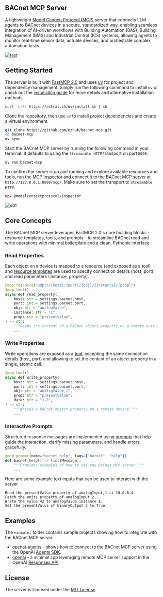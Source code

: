 ## BACnet MCP Server

A lightweight [Model Context Protocol (MCP)](https://modelcontextprotocol.io) server that connects LLM agents to [BACnet](https://en.wikipedia.org/wiki/BACnet) devices in a secure, standardized way, enabling seamless integration of AI-driven workflows with Building Automation (BAS), Building Management (BMS) and Industrial Control (ICS) systems, allowing agents to monitor real-time sensor data, actuate devices, and orchestrate complex automation tasks.

[![test](https://github.com/ezhuk/bacnet-mcp/actions/workflows/test.yml/badge.svg)](https://github.com/ezhuk/bacnet-mcp/actions/workflows/test.yml)

## Getting Started

The server is built with [FastMCP 2.0](https://gofastmcp.com/getting-started/welcome) and uses [uv](https://github.com/astral-sh/uv) for project and dependency management. Simply run the following command to install `uv` or check out the [installation guide](https://docs.astral.sh/uv/getting-started/installation/) for more details and alternative installation methods.

```bash
curl -LsSf https://astral.sh/uv/install.sh | sh
```

Clone the repository, then use `uv` to install project dependencies and create a virtual environment.

```bash
git clone https://github.com/ezhuk/bacnet-mcp.git
cd bacnet-mcp
uv sync
```

Start the BACnet MCP server by running the following command in your terminal. It defaults to using the `Streamable HTTP` transport on port `8000`.

```bash
uv run bacnet-mcp
```

To confirm the server is up and running and explore available resources and tools, run the [MCP Inspector](https://modelcontextprotocol.io/docs/tools/inspector) and connect it to the BACnet MCP server at `http://127.0.0.1:8000/mcp/`. Make sure to set the transport to `Streamable HTTP`.

```bash
npx @modelcontextprotocol/inspector
```

![s01](https://github.com/user-attachments/assets/1dfcfda5-01ae-411c-8a6b-30996dec41c8)


## Core Concepts

The BACnet MCP server leverages FastMCP 2.0's core building blocks - resource templates, tools, and prompts - to streamline BACnet read and write operations with minimal boilerplate and a clean, Pythonic interface.

### Read Properties

Each object on a device is mapped to a resource (and exposed as a tool) and [resource templates](https://gofastmcp.com/servers/resources#resource-templates) are used to specify connection details (host, port) and read parameters (instance, property).

```python
@mcp.resource("udp://{host}:{port}/{obj}/{instance}/{prop}")
@mcp.tool()
async def read_property(
    host: str = settings.bacnet.host,
    port: int = settings.bacnet.port,
    obj: str = "analogValue",
    instance: str = "1",
    prop: str = "presentValue",
) -> str:
    """Reads the content of a BACnet object property on a remote unit."""
    ...
```

### Write Properties

Write operations are exposed as a [tool](https://gofastmcp.com/servers/tools), accepting the same connection details (host, port) and allowing to set the content of an object property in a single, atomic call.

```python
@mcp.tool()
async def write_property(
    host: str = settings.bacnet.host,
    port: int = settings.bacnet.port,
    obj: str = "analogValue,1",
    prop: str = "presentValue",
    data: str = "1.0",
) -> str:
    """Writes a BACnet object property on a remote device."""
    ...
```

### Interactive Prompts

Structured response messages are implemented using [prompts](https://gofastmcp.com/servers/prompts) that help guide the interaction, clarify missing parameters, and handle errors gracefully.

```python
@mcp.prompt(name="bacnet_help", tags={"bacnet", "help"})
def bacnet_help() -> list[Message]:
    """Provides examples of how to use the BACnet MCP server."""
    ...
```

Here are some example text inputs that can be used to interact with the server.

```text
Read the presentValue property of analogInput,1 at 10.0.0.4.
Fetch the units property of analogInput 2.
Write the value 42 to analogValue instance 1.
Set the presentValue of binaryOutput 3 to True.
```

## Examples

The `examples` folder contains sample projects showing how to integrate with the BACnet MCP server.

- [openai-agents](https://github.com/ezhuk/bacnet-mcp/tree/main/examples/openai-agents) - shows how to connect to the BACnet MCP server using the OpenAI [Agents SDK](https://openai.github.io/openai-agents-python/mcp/).
- [openai](https://github.com/ezhuk/bacnet-mcp/tree/main/examples/openai) - a minimal app leveraging remote MCP server support in the OpenAI [Responses API](https://platform.openai.com/docs/guides/tools-remote-mcp).

## License

The server is licensed under the [MIT License](https://github.com/ezhuk/bacnet-mcp?tab=MIT-1-ov-file).
